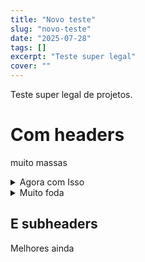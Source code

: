 ```yaml
---
title: "Novo teste"
slug: "novo-teste"
date: "2025-07-28"
tags: []
excerpt: "Teste super legal"
cover: ""
---
```


Teste super legal de projetos.

# Com headers

muito massas

<details >
 <summary> Agora com Isso </summary>

funciona mermo

</details>

<details >
 <summary> Muito foda </summary>

<details>
 <summary>
 É </summary>

é mermo

</details>

</details>

## E subheaders

Melhores ainda



